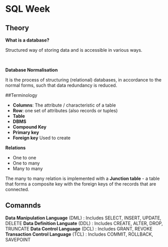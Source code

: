 # SQL Week

## Theory

**What is a database?**

Structured way of storing data and is accessible in various ways.

<br>

**Database Normalisation**

It is the process of structuring (relational) databases, in accordance to the normal forms, such that data redundancy is reduced. 

##Terminology

- **Columns**: The attribute / characteristic of a table
- **Row**: one set of attributes (also records or tuples)
- **Table**
- **DBMS**
- **Compound Key**
- **Primary key**
- **Foreign key** Used to create 

**Relations**
- One to one
- One to many
- Many to many

The many to many relation is implemented with a **Junction table** - a table that forms a composite key with the foreign keys of the records that are connected.

## Comannds

**Data Manipulation Language** (DML) : Includes SELECT, INSERT, UPDATE, DELETE
**Data Definition Languate** (DDL) : Includes CREATE, ALTER, DROP, TRUNCATE
**Data Control Language** (DCL) : Includes GRANT, REVOKE
**Transaction Control Language** (TCL) : Includes COMMIT, ROLLBACK, SAVEPOINT







